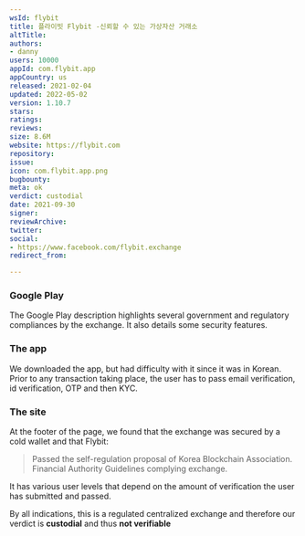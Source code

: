 ```yaml
---
wsId: flybit
title: 플라이빗 Flybit -신뢰할 수 있는 가상자산 거래소
altTitle: 
authors:
- danny
users: 10000
appId: com.flybit.app
appCountry: us
released: 2021-02-04
updated: 2022-05-02
version: 1.10.7
stars: 
ratings: 
reviews: 
size: 8.6M
website: https://flybit.com
repository: 
issue: 
icon: com.flybit.app.png
bugbounty: 
meta: ok
verdict: custodial
date: 2021-09-30
signer: 
reviewArchive: 
twitter: 
social:
- https://www.facebook.com/flybit.exchange
redirect_from: 

---
```


### Google Play

The Google Play description highlights several government and regulatory compliances by the exchange. It also details some security features.


### The app

We downloaded the app, but had difficulty with it since it was in Korean. Prior to any transaction taking place, the user has to pass email verification, id verification, OTP and then KYC. 

### The site

At the footer of the page, we found that the exchange was secured by a cold wallet and that Flybit:

> Passed the self-regulation proposal of Korea Blockchain Association. Financial Authority Guidelines complying exchange. 

It has various user levels that depend on the amount of verification the user has submitted and passed.

By all indications, this is a regulated centralized exchange and therefore our verdict is **custodial** and thus **not verifiable**
